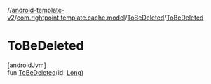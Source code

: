 //[android-template-v2](../../../index.md)/[com.rightpoint.template.cache.model](../index.md)/[ToBeDeleted](index.md)/[ToBeDeleted](-to-be-deleted.md)

# ToBeDeleted

[androidJvm]\
fun [ToBeDeleted](-to-be-deleted.md)(id: [Long](https://kotlinlang.org/api/latest/jvm/stdlib/kotlin/-long/index.html))
